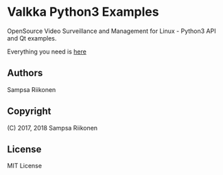 # Valkka Python3 Examples

OpenSource Video Surveillance and Management for Linux - Python3 API and Qt examples.

Everything you need is [here](https://elsampsa.github.io/valkka-examples/)

## Authors
Sampsa Riikonen

## Copyright
(C) 2017, 2018 Sampsa Riikonen

## License
MIT License
